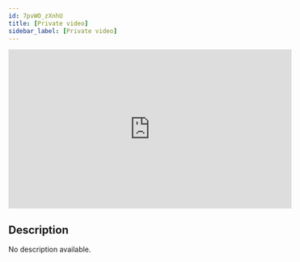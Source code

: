 ```yaml
---
id: 7pvWO_zXnhU
title: [Private video]
sidebar_label: [Private video]
---
```


<iframe
  width="560"
  height="315"
  src="https://www.youtube.com/embed/7pvWO_zXnhU"
  title="YouTube video player"
  frameborder="0"
  allow="accelerometer; autoplay; clipboard-write; encrypted-media; gyroscope; picture-in-picture; web-share"
  referrerpolicy="strict-origin-when-cross-origin"
  allowfullscreen
></iframe>

## Description

No description available.
